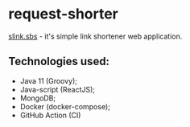 # request-shorter

[slink.sbs](https://slink.sbs/) - it's simple link shortener web application.

## Technologies used:
* Java 11 (Groovy);
* Java-script (ReactJS);
* MongoDB;
* Docker (docker-compose);
* GitHub Action (CI)
